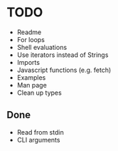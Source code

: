 # TODO
- Readme
- For loops
- Shell evaluations
- Use iterators instead of Strings
- Imports
- Javascript functions (e.g. fetch)
- Examples
- Man page
- Clean up types

## Done
- Read from stdin
- CLI arguments
